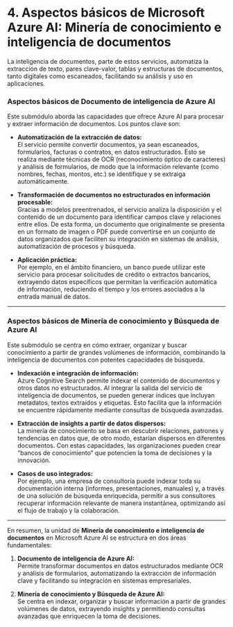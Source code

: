 # 4. Aspectos básicos de Microsoft Azure AI: Minería de conocimiento e inteligencia de documentos

La inteligencia de documentos, parte de estos servicios, automatiza la extracción de texto, pares clave-valor, tablas y estructuras de documentos, tanto digitales como escaneados, facilitando su análisis y uso en aplicaciones.

### Aspectos básicos de Documento de inteligencia de Azure AI

Este submódulo aborda las capacidades que ofrece Azure AI para procesar y extraer información de documentos. Los puntos clave son:

- **Automatización de la extracción de datos:**  
  El servicio permite convertir documentos, ya sean escaneados, formularios, facturas o contratos, en datos estructurados. Esto se realiza mediante técnicas de OCR (reconocimiento óptico de caracteres) y análisis de formularios, de modo que la información relevante (como nombres, fechas, montos, etc.) se identifique y se extraiga automáticamente.

- **Transformación de documentos no estructurados en información procesable:**  
  Gracias a modelos preentrenados, el servicio analiza la disposición y el contenido de un documento para identificar campos clave y relaciones entre ellos. De esta forma, un documento que originalmente se presenta en un formato de imagen o PDF puede convertirse en un conjunto de datos organizados que faciliten su integración en sistemas de análisis, automatización de procesos y búsqueda.

- **Aplicación práctica:**  
  Por ejemplo, en el ámbito financiero, un banco puede utilizar este servicio para procesar solicitudes de crédito o extractos bancarios, extrayendo datos específicos que permitan la verificación automática de información, reduciendo el tiempo y los errores asociados a la entrada manual de datos.

---

### Aspectos básicos de Minería de conocimiento y Búsqueda de Azure AI

Este submódulo se centra en cómo extraer, organizar y buscar conocimiento a partir de grandes volúmenes de información, combinando la inteligencia de documentos con potentes capacidades de búsqueda.

- **Indexación e integración de información:**  
  Azure Cognitive Search permite indexar el contenido de documentos y otros datos no estructurados. Al integrar la salida del servicio de inteligencia de documentos, se pueden generar índices que incluyan metadatos, textos extraídos y etiquetas. Esto facilita que la información se encuentre rápidamente mediante consultas de búsqueda avanzadas.

- **Extracción de insights a partir de datos dispersos:**  
  La minería de conocimiento se basa en descubrir relaciones, patrones y tendencias en datos que, de otro modo, estarían dispersos en diferentes documentos. Con estas capacidades, las organizaciones pueden crear “bancos de conocimiento” que potencien la toma de decisiones y la innovación.

- **Casos de uso integrados:**  
  Por ejemplo, una empresa de consultoría puede indexar toda su documentación interna (informes, presentaciones, manuales) y, a través de una solución de búsqueda enriquecida, permitir a sus consultores recuperar información relevante de manera instantánea, optimizando así el flujo de trabajo y la colaboración.

---

En resumen, la unidad de **Minería de conocimiento e inteligencia de documentos** en Microsoft Azure AI se estructura en dos áreas fundamentales:

1. **Documento de inteligencia de Azure AI:**  
   Permite transformar documentos en datos estructurados mediante OCR y análisis de formularios, automatizando la extracción de información clave y facilitando su integración en sistemas empresariales.

2. **Minería de conocimiento y Búsqueda de Azure AI:**  
   Se centra en indexar, organizar y buscar información a partir de grandes volúmenes de datos, extrayendo insights y permitiendo consultas avanzadas que enriquecen la toma de decisiones.

